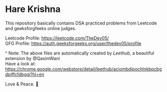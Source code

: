 # Hare Krishna
This repository basically contains DSA practiced problems from Leetcode and geeksforgfeeks online judges.

Leetcode Profile: https://leetcode.com/TheDev05/
<br>
GFG Profile: https://auth.geeksforgeeks.org/user/thedev05/profile

^ Note: The above files are automatically created by *Leethub*, a beautiful extension by @QasimWani
<br>
Have a look at: https://chrome.google.com/webstore/detail/leethub/aciombdipochlnkbpcbgdpjffcfdbggi?hl=en
<br>

Love & Peace. 💙


